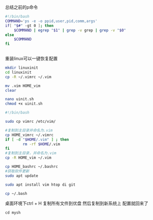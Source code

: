 总结之前的p命令

```bash
#!/bin/bash
COMMAND='ps -e -o ppid,user,pid,comm,args'
if[ "$#" -gt 0 ]; then
	$COMMAND | egrep "$1" | grep -v grep | grep -v "$0"
else
	$COMMAND
fi
	
```



重装linux可以一键恢复配置

```bash
mkdir linuxinit
cd linuxinit
cp -R ~/.vimrc ~/.vim

mv .vim HOME_vim
clear

nano uinit.sh
chmod +x uinit.sh
```



```bash
#!/bin/bash

sudo cp vimrc /etc/vim/

#复制到主目录并命名为.vim
cp HOME_vimrc ~/.vimrc
if [ -d "$HOME/.vim" ] ; then
        rm -rf $HOME/.vim
fi
#复制到主目录，并命名为.vim
cp -R HOME_vim ~/.vim

cp HOME_bashrc ~/.bashrc
#获取软件更新
sudo apt update

sudo apt install vim htop di git

```



```bash
cp ~/.bash
```

桌面环境下ctrl + H  复制所有文件到优盘  然后复制到新系统上  配置就回来了

```path
cd mysh

```

